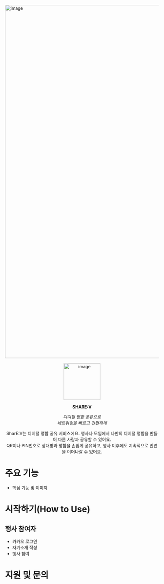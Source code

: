 <img width="2917" height="1157" alt="image" src="https://github.com/user-attachments/assets/e837704e-3e9d-4498-9dc8-01347f9a38fd" />
  
<div align="center">
  <br/>
  <img width="120" height="120" alt="image" src="https://github.com/user-attachments/assets/1f3f812e-2a50-4abc-942d-a209ead29f6e" />

  <b>SHARE:V</b>

  <i>디지털 명함 공유으로<br/>
  네트워킹을 빠르고 간편하게</i>

  SharE:V는 디지털 명함 공유 서비스에요. 행사나 모임에서 나만의 디지털 명함을 만들어 다른 사람과 공유할 수 있어요. <br/>
  QR이나 PIN번호로 상대방과 명함을 손쉽게 공유하고, 행사 이후에도 지속적으로 인연을 이어나갈 수 있어요.
  
</div>

# 주요 기능
- 핵심 기능 및 이미지

# 시작하기(How to Use)
## 행사 참여자
- 카카오 로그인
- 자기소개 작성
- 행사 참여

# 지원 및 문의
